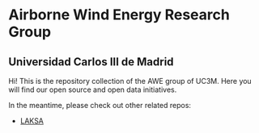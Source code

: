 # Airborne Wind Energy Research Group
## Universidad Carlos III de Madrid

Hi! This is the repository collection of the AWE group of UC3M. Here you will find our open source and open data initiatives.

In the meantime, please check out other related repos:
* [LAKSA](https://github.com/apastor3/laksa)
<!--

**Here are some ideas to get you started:**

🙋‍♀️ A short introduction - what is your organization all about?
🌈 Contribution guidelines - how can the community get involved?
👩‍💻 Useful resources - where can the community find your docs? Is there anything else the community should know?
🍿 Fun facts - what does your team eat for breakfast?
🧙 Remember, you can do mighty things with the power of [Markdown](https://docs.github.com/github/writing-on-github/getting-started-with-writing-and-formatting-on-github/basic-writing-and-formatting-syntax)
-->
